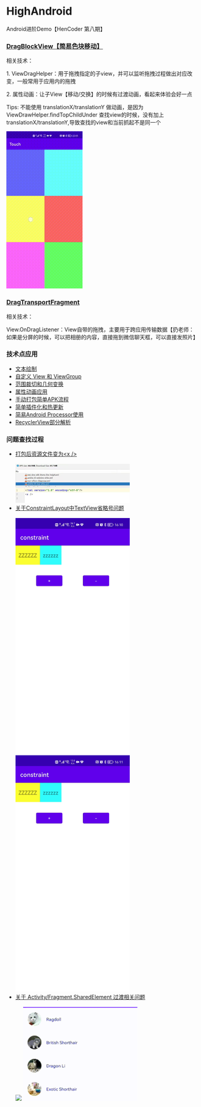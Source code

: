 # HighAndroid
Android进阶Demo【HenCoder 第八期】

### [DragBlockView【简易色块移动】](touch/src/main/java/com/zxj/touch/drag/DragBlockView.kt)
相关技术：<p/>
    1. ViewDragHelper：用于拖拽指定的子view，并可以监听拖拽过程做出对应改变，一般常用于应用内的拖拽</p>
    2. 属性动画：让子View【移动/交换】的时候有过渡动画，看起来体验会好一点</p>

Tips: 不能使用 translationX/translationY 做动画，是因为 ViewDrawHelper.findTopChildUnder
查找view的时候，没有加上translationX/translationY,导致查找的view和当前抓起不是同一个

<img src='https://github.com/XJChou/HighAndroid/blob/master/touch/src/main/assets/DragHelper.gif'/>

### [DragTransportFragment](./touch/src/main/java/com/zxj/touch/drag/fragment/DragTransportFragment.kt)
相关技术：<p/>
    View.OnDragListener：View自带的拖拽，主要用于跨应用传输数据【扔老师：如果是分屏的时候，可以把相册的内容，直接拖到微信聊天框，可以直接发照片】

### 技术点应用
* [文本绘制](text)
* [自定义 View 和 ViewGroup](customlayout)
* [范围裁切和几何变换](clipcamera)
* [属性动画应用](animation)
* [手动打包简单APK流程](buildapk)
* [简单插件化和热更新](component)
* [简易Android Processor使用](butterknife)
* [RecyclerView部分解析](source/RecyclerView)

### 问题查找过程
* [打包后资源文件变为\<x />](question/shrink)
    <div>
        <br/>
        <img width="300px" src='./question/shrink/resources/fixed_before.jpg' />
    </div>
* [关于ConstraintLayout中TextView省略号问题](constraint)
    <div>
        <br/>
        <img width="300px" src='https://github.com/XJChou/HighAndroid/blob/master/constraint/images/Constraint_validate.gif'/>
        <img width="300px" src='https://github.com/XJChou/HighAndroid/blob/master/constraint/images/Constraint_invalidate.gif'/>
    </div>
* [关于 Activity/Fragment.SharedElement 过渡相关问题](fragment)
    <div>
        <br/>
        <img width="300px" src='./fragment/images/Fragment_invalid_shared_element_resize.gif'/>
        <img width="300px" src='./fragment/images/Fragment_valid_shared_element resize.gif'/>
    </div>
